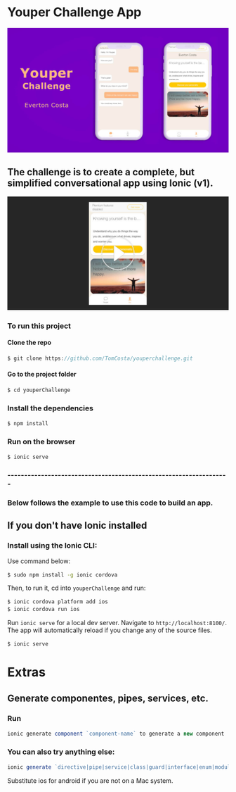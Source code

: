 
# Youper Challenge App

![Youper](/www/img/youper-screen.jpg)

## The challenge is to create a complete, but simplified conversational app using Ionic (v1).

[![Youper Challenge App](/www/img/screen-play.jpg)](https://youtu.be/7VCgRhNZufs "Click to watch the Challenge App")

### To run this project
#### Clone the repo
```javascript
$ git clone https://github.com/TomCosta/youperchallenge.git
``` 
#### Go to the project folder
```javascript
$ cd youperChallenge
``` 
### Install the dependencies
```bash
$ npm install
```
### Run on the browser
```bash
$ ionic serve
```
### ------------------------------------------------------------------

### Below follows the example to use this code to build an app.

## If you don't have Ionic installed

### Install using the Ionic CLI:

Use command below:

```bash
$ sudo npm install -g ionic cordova
```

Then, to run it, cd into `youperChallenge` and run:

```bash
$ ionic cordova platform add ios
$ ionic cordova run ios
```

Run `ionic serve` for a local dev server. Navigate to `http://localhost:8100/`. The app will automatically reload if you change any of the source files.
```bash
$ ionic serve
```

# Extras
## Generate componentes, pipes, services, etc.
### Run 
```javascript
ionic generate component `component-name` to generate a new component
```
### You can also try anything else:
```javascript
ionic generate `directive|pipe|service|class|guard|interface|enum|module`
```

Substitute ios for android if you are not on a Mac system.
